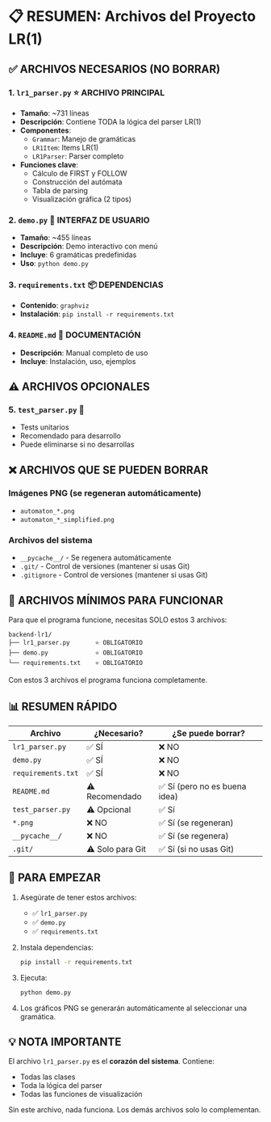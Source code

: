 # 📋 RESUMEN: Archivos del Proyecto LR(1)

## ✅ ARCHIVOS NECESARIOS (NO BORRAR)

### 1. `lr1_parser.py` ⭐ **ARCHIVO PRINCIPAL**
- **Tamaño**: ~731 líneas
- **Descripción**: Contiene TODA la lógica del parser LR(1)
- **Componentes**:
  - `Grammar`: Manejo de gramáticas
  - `LR1Item`: Items LR(1)
  - `LR1Parser`: Parser completo
- **Funciones clave**:
  - Cálculo de FIRST y FOLLOW
  - Construcción del autómata
  - Tabla de parsing
  - Visualización gráfica (2 tipos)

### 2. `demo.py` 🎯 **INTERFAZ DE USUARIO**
- **Tamaño**: ~455 líneas
- **Descripción**: Demo interactivo con menú
- **Incluye**: 6 gramáticas predefinidas
- **Uso**: `python demo.py`

### 3. `requirements.txt` 📦 **DEPENDENCIAS**
- **Contenido**: `graphviz`
- **Instalación**: `pip install -r requirements.txt`

### 4. `README.md` 📖 **DOCUMENTACIÓN**
- **Descripción**: Manual completo de uso
- **Incluye**: Instalación, uso, ejemplos

## ⚠️ ARCHIVOS OPCIONALES

### 5. `test_parser.py` 🧪
- Tests unitarios
- Recomendado para desarrollo
- Puede eliminarse si no desarrollas

## ❌ ARCHIVOS QUE SE PUEDEN BORRAR

### Imágenes PNG (se regeneran automáticamente)
- `automaton_*.png`
- `automaton_*_simplified.png`

### Archivos del sistema
- `__pycache__/` - Se regenera automáticamente
- `.git/` - Control de versiones (mantener si usas Git)
- `.gitignore` - Control de versiones (mantener si usas Git)

## 🎯 ARCHIVOS MÍNIMOS PARA FUNCIONAR

Para que el programa funcione, necesitas SOLO estos 3 archivos:

```
backend-lr1/
├── lr1_parser.py       ⭐ OBLIGATORIO
├── demo.py             ⭐ OBLIGATORIO
└── requirements.txt    ⭐ OBLIGATORIO
```

Con estos 3 archivos el programa funciona completamente.

## 📊 RESUMEN RÁPIDO

| Archivo | ¿Necesario? | ¿Se puede borrar? |
|---------|-------------|-------------------|
| `lr1_parser.py` | ✅ SÍ | ❌ NO |
| `demo.py` | ✅ SÍ | ❌ NO |
| `requirements.txt` | ✅ SÍ | ❌ NO |
| `README.md` | ⚠️ Recomendado | ✅ Sí (pero no es buena idea) |
| `test_parser.py` | ⚠️ Opcional | ✅ Sí |
| `*.png` | ❌ NO | ✅ Sí (se regeneran) |
| `__pycache__/` | ❌ NO | ✅ Sí (se regenera) |
| `.git/` | ⚠️ Solo para Git | ✅ Sí (si no usas Git) |

## 🚀 PARA EMPEZAR

1. Asegúrate de tener estos archivos:
   - ✅ `lr1_parser.py`
   - ✅ `demo.py`
   - ✅ `requirements.txt`

2. Instala dependencias:
   ```bash
   pip install -r requirements.txt
   ```

3. Ejecuta:
   ```bash
   python demo.py
   ```

4. Los gráficos PNG se generarán automáticamente al seleccionar una gramática.

## 💡 NOTA IMPORTANTE

El archivo `lr1_parser.py` es el **corazón del sistema**. Contiene:
- Todas las clases
- Toda la lógica del parser
- Todas las funciones de visualización

Sin este archivo, nada funciona. Los demás archivos solo lo complementan.
